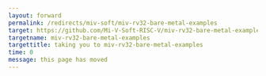 ```yaml
---
layout: forward
permalink: /redirects/miv-soft/miv-rv32-bare-metal-examples
target: https://github.com/Mi-V-Soft-RISC-V/miv-rv32-bare-metal-examples
targetname: miv-rv32-bare-metal-examples
targettitle: taking you to miv-rv32-bare-metal-examples
time: 0
message: this page has moved
---
```

